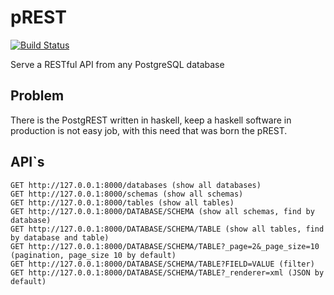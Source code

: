 # pREST
[![Build Status](https://travis-ci.org/nuveo/prest.svg?branch=master)](https://travis-ci.org/nuveo/prest)

Serve a RESTful API from any PostgreSQL database

## Problem
There is the PostgREST written in haskell, keep a haskell software in production is not easy job, with this need that was born the pREST.

## API`s

```
GET http://127.0.0.1:8000/databases (show all databases)
GET http://127.0.0.1:8000/schemas (show all schemas)
GET http://127.0.0.1:8000/tables (show all tables)
GET http://127.0.0.1:8000/DATABASE/SCHEMA (show all schemas, find by database)
GET http://127.0.0.1:8000/DATABASE/SCHEMA/TABLE (show all tables, find by database and table)
GET http://127.0.0.1:8000/DATABASE/SCHEMA/TABLE?_page=2&_page_size=10 (pagination, page_size 10 by default)
GET http://127.0.0.1:8000/DATABASE/SCHEMA/TABLE?FIELD=VALUE (filter)
GET http://127.0.0.1:8000/DATABASE/SCHEMA/TABLE?_renderer=xml (JSON by default)
```
